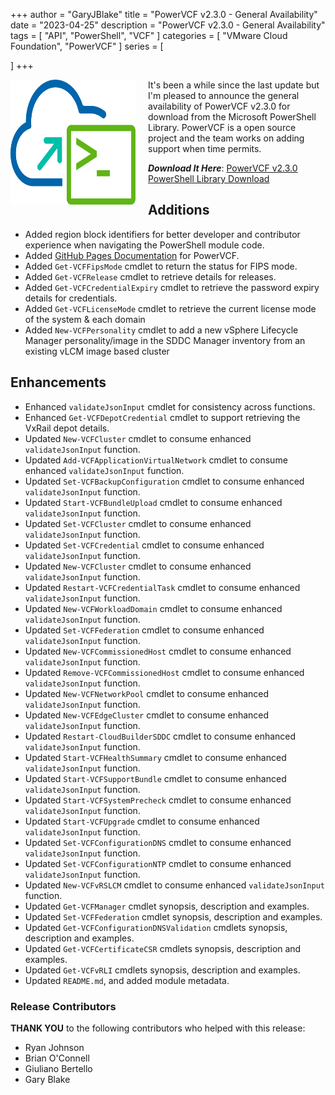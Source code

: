+++
author = "GaryJBlake"
title = "PowerVCF v2.3.0 - General Availability"
date = "2023-04-25"
description = "PowerVCF v2.3.0 - General Availability"
tags = [
    "API",
    "PowerShell",
    "VCF"
]
categories = [
    "VMware Cloud Foundation",
    "PowerVCF"
]
series = [

]
+++

<img align="left" width="200" height="200" src="/images/powervcf-color-transparent.webp" style="float:left; padding-right:20px" >

It's been a while since the last update but I'm pleased to announce the general availability of PowerVCF v2.3.0 for download from the Microsoft PowerShell Library. PowerVCF is a open source project and the team works on adding support when time permits.

***Download It Here***: [PowerVCF v2.3.0 PowerShell Library Download](https://www.powershellgallery.com/packages/PowerVCF/2.3.0)

## Additions

* Added region block identifiers for better developer and contributor experience when navigating the PowerShell module code.
* Added [GitHub Pages Documentation](https://vmware.github.io/powershell-module-for-vmware-cloud-foundation/docs/) for PowerVCF.
* Added `Get-VCFFipsMode` cmdlet to return the status for FIPS mode.
* Added `Get-VCFRelease` cmdlet to retrieve details for releases.
* Added `Get-VCFCredentialExpiry` cmdlet to retrieve the password expiry details for credentials.
* Added `Get-VCFLicenseMode` cmdlet to retrieve the current license mode of the system & each domain
* Added `New-VCFPersonality` cmdlet to add a new vSphere Lifecycle Manager personality/image in the SDDC Manager inventory from an existing vLCM image based cluster

## Enhancements

* Enhanced `validateJsonInput` cmdlet for consistency across functions.
* Enhanced `Get-VCFDepotCredential` cmdlet to support retrieving the VxRail depot details.
* Updated `New-VCFCluster` cmdlet to consume enhanced `validateJsonInput` function.
* Updated `Add-VCFApplicationVirtualNetwork` cmdlet to consume enhanced `validateJsonInput` function.
* Updated `Set-VCFBackupConfiguration` cmdlet to consume enhanced `validateJsonInput` function.
* Updated `Start-VCFBundleUpload` cmdlet to consume enhanced `validateJsonInput` function.
* Updated `Set-VCFCluster` cmdlet to consume enhanced `validateJsonInput` function.
* Updated `Set-VCFCredential` cmdlet to consume enhanced `validateJsonInput` function.
* Updated `New-VCFCluster` cmdlet to consume enhanced `validateJsonInput` function.
* Updated `Restart-VCFCredentialTask` cmdlet to consume enhanced `validateJsonInput` function.
* Updated `New-VCFWorkloadDomain` cmdlet to consume enhanced `validateJsonInput` function.
* Updated `Set-VCFFederation` cmdlet to consume enhanced `validateJsonInput` function.
* Updated `New-VCFCommissionedHost` cmdlet to consume enhanced `validateJsonInput` function.
* Updated `Remove-VCFCommissionedHost` cmdlet to consume enhanced `validateJsonInput` function.
* Updated `New-VCFNetworkPool` cmdlet to consume enhanced `validateJsonInput` function.
* Updated `New-VCFEdgeCluster` cmdlet to consume enhanced `validateJsonInput` function.
* Updated `Restart-CloudBuilderSDDC` cmdlet to consume enhanced `validateJsonInput` function.
* Updated `Start-VCFHealthSummary` cmdlet to consume enhanced `validateJsonInput` function.
* Updated `Start-VCFSupportBundle` cmdlet to consume enhanced `validateJsonInput` function.
* Updated `Start-VCFSystemPrecheck` cmdlet to consume enhanced `validateJsonInput` function.
* Updated `Start-VCFUpgrade` cmdlet to consume enhanced `validateJsonInput` function.
* Updated `Set-VCFConfigurationDNS` cmdlet to consume enhanced `validateJsonInput` function.
* Updated `Set-VCFConfigurationNTP` cmdlet to consume enhanced `validateJsonInput` function.
* Updated `New-VCFvRSLCM` cmdlet to consume enhanced `validateJsonInput` function.
* Updated `Get-VCFManager` cmdlet synopsis, description and examples.
* Updated `Set-VCFFederation` cmdlet synopsis, description and examples.
* Updated `Get-VCFConfigurationDNSValidation` cmdlets synopsis, description and examples.
* Updated `Get-VCFCertificateCSR` cmdlets synopsis, description and examples.
* Updated `Get-VCFvRLI` cmdlets synopsis, description and examples.
* Updated `README.md`, and added module metadata.

### Release Contributors

**THANK YOU** to the following contributors who helped with this release:

* Ryan Johnson
* Brian O'Connell
* Giuliano Bertello
* Gary Blake
